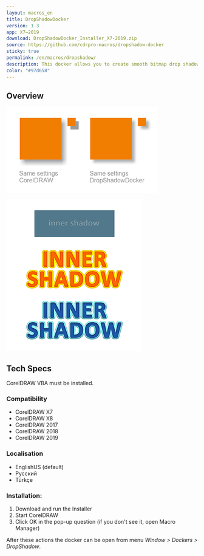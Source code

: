```yaml
---
layout: macros_en
title: DropShadowDocker
version: 1.3
app: X7–2019
download: DropShadowDocker_Installer_X7-2019.zip
source: https://github.com/cdrpro-macros/dropshadow-docker
sticky: true
permalink: /en/macros/dropshadow/
description: This docker allows you to create smooth bitmap drop shadows and inner shadows. Please compare it with the shadow effect in CorelDRAW, I'm sure you will find differences.
color: "#97d658"
---
```


## Overview

![DropShadowDocker](/assets/macros/dropshadow/shadowsample3.png)

![DropShadowDocker](/assets/macros/dropshadow/shadowsample4.png)

## Tech Specs

CorelDRAW VBA must be installed.

### Compatibility

* CorelDRAW X7
* CorelDRAW X8
* CorelDRAW 2017
* CorelDRAW 2018
* CorelDRAW 2019

### Localisation

* EnglishUS (default)
* Русский
* Türkçe

### Installation:
    
1. Download and run the Installer
2. Start CorelDRAW
3. Click OK in the pop-up question (if you don't see it, open Macro Manager)

After these actions the docker can be open from menu _Window > Dockers > DropShadow_.
